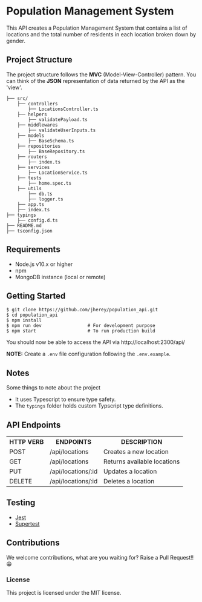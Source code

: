 # Population Management System

This API creates a Population Management System that contains a list of locations and the total number of residents in each location broken down by gender.

## Project Structure

The project structure follows the **MVC** (Model-View-Controller) pattern. You can think of the **JSON** representation of data returned by the API as the 'view'.
```
├── src/
    ├── controllers
        ├── LocationsController.ts
    ├── helpers
        ├── validatePayload.ts
    ├── middlewares
        ├── validateUserInputs.ts
    ├── models
        ├── BaseSchema.ts
    ├── repositories
        ├── BaseRepository.ts
    ├── routers
        ├── index.ts
    ├── services
        ├── LocationService.ts
    ├── tests
        ├── home.spec.ts
    ├── utils
        ├── db.ts
        ├── logger.ts
    ├── app.ts
    ├── index.ts
├── typings
    ├── config.d.ts
├── README.md
├── tsconfig.json
```

## Requirements

* Node.js v10.x or higher
* npm
* MongoDB instance (local or remote)

## Getting Started

```
$ git clone https://github.com/jherey/population_api.git
$ cd population_api
$ npm install
$ npm run dev                 # For development purpose
$ npm start                   # To run production build
```

You should now be able to access the API via http://localhost:2300/api/

**NOTE:** Create a `.env` file configuration following the `.env.example`.


## Notes

Some things to note about the project

- It uses Typescript to ensure type safety.
- The `typings` folder holds custom Typscript type definitions.

## API Endpoints

<table>
<tr><th>HTTP VERB</th><th>ENDPOINTS</th><th>DESCRIPTION</th></tr>
<tr><td>POST</td><td>/api/locations</td><td>Creates a new location</td></tr>
<tr><td>GET</td><td>/api/locations</td><td>Returns available locations</td></tr>
<tr><td>PUT</td><td>/api/locations/:id</td><td>Updates a location</td></tr>
<tr><td>DELETE</td><td>/api/locations/:id</td><td>Deletes a location</td></tr>
</table>

## Testing

* [Jest](https://jestjs.io/)
* [Supertest](https://www.npmjs.com/package/supertest)

## Contributions

We welcome contributions, what are you waiting for? Raise a Pull Request!! 😁

### License

This project is licensed under the MIT license.